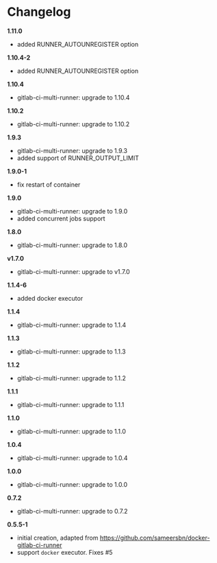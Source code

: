 # Changelog

**1.11.0**
  - added RUNNER_AUTOUNREGISTER option

**1.10.4-2**
  - added RUNNER_AUTOUNREGISTER option

**1.10.4**
  - gitlab-ci-multi-runner: upgrade to 1.10.4

**1.10.2**
  - gitlab-ci-multi-runner: upgrade to 1.10.2

**1.9.3**
  - gitlab-ci-multi-runner: upgrade to 1.9.3
  - added support of RUNNER_OUTPUT_LIMIT 

**1.9.0-1**
  - fix restart of container

**1.9.0**
 - gitlab-ci-multi-runner: upgrade to 1.9.0
 - added concurrent jobs support

**1.8.0**
 - gitlab-ci-multi-runner: upgrade to 1.8.0

**v1.7.0**
- gitlab-ci-multi-runner: upgrade to v1.7.0

**1.1.4-6**
 - added docker executor

**1.1.4**
 - gitlab-ci-multi-runner: upgrade to 1.1.4

**1.1.3**
 - gitlab-ci-multi-runner: upgrade to 1.1.3

**1.1.2**
 - gitlab-ci-multi-runner: upgrade to 1.1.2

**1.1.1**
 - gitlab-ci-multi-runner: upgrade to 1.1.1

**1.1.0**
 - gitlab-ci-multi-runner: upgrade to 1.1.0

**1.0.4**
 - gitlab-ci-multi-runner: upgrade to 1.0.4

**1.0.0**
 - gitlab-ci-multi-runner: upgrade to 1.0.0

**0.7.2**
 - gitlab-ci-multi-runner: upgrade to 0.7.2

**0.5.5-1**
 - initial creation, adapted from https://github.com/sameersbn/docker-gitlab-ci-runner
 - support `docker` executor. Fixes #5
